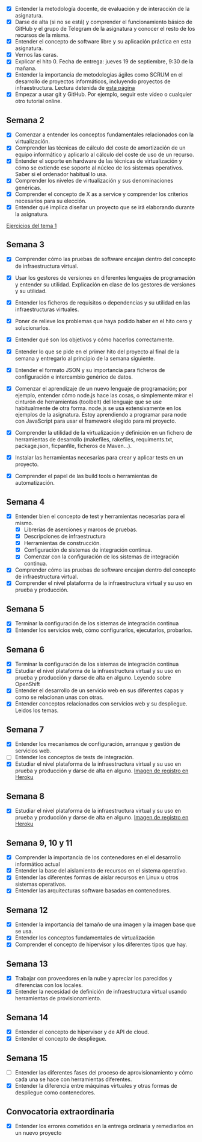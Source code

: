 - [x] Entender la metodología docente, de evaluación y de interacción de la asignatura.
- [x] Darse de alta (si no se está) y comprender el funcionamiento básico de GitHub y el grupo de Telegram de la asignatura y conocer el resto de los recursos de la misma.
- [x] Entender el concepto de software libre y su aplicación práctica en esta asignatura.
- [x] Vernos las caras.
- [x] Explicar el hito 0. Fecha de entrega: jueves 19 de septiembre, 9:30 de la mañana.
- [x] Entender la importancia de metodologías ágiles como SCRUM en el desarrollo de proyectos informáticos, incluyendo proyectos de infraestructura. Lectura detenida de [esta página](https://es.wikipedia.org/wiki/Scrum_(desarrollo_de_software))
- [x] Empezar a usar git y GitHub. Por ejemplo, seguir este vídeo o cualquier otro tutorial online.

## Semana 2

- [x] Comenzar a entender los conceptos fundamentales relacionados con la virtualización.
- [x] Comprender las técnicas de cálculo del coste de amortización de un equipo informático y aplicarlo al cálculo del coste de uso de un recurso.
- [x] Entender el soporte en hardware de las técnicas de virtualización y cómo se extiende ese soporte al núcleo de los sistemas operativos. Saber si el ordenador habitual lo usa.
- [x] Comprender los niveles de virtualización y sus denominaciones genéricas.
- [x] Comprender el concepto de X as a service y comprender los criterios necesarios para su elección.
- [x] Entender qué implica diseñar un proyecto que se irá elaborando durante la asignatura.

[Ejercicios del tema 1](https://github.com/jscoba/IV-autoevaluacion/blob/master/ejercicios/tema1.md)

## Semana 3

- [x] Comprender cómo las pruebas de software encajan dentro del concepto de infraestructura virtual.
- [x] Usar los gestores de versiones en diferentes lenguajes de programación y entender su utilidad. Explicación en clase de los gestores de versiones y su utilidad.
- [x] Entender los ficheros de requisitos o dependencias y su utilidad en las infraestructuras virtuales.

- [x] Poner de relieve los problemas que haya podido haber en el hito cero y solucionarlos.
- [x] Entender qué son los objetivos y cómo hacerlos correctamente.
- [x] Entender lo que se pide en el primer hito del proyecto al final de la semana y entregarlo al principio de la semana siguiente.
- [x] Entender el formato JSON y su importancia para ficheros de configuración e intercambio genérico de datos.
- [x] Comenzar el aprendizaje de un nuevo lenguaje de programación; por ejemplo, entender cómo node.js hace las cosas, o simplemente mirar el cinturón de herramientas (toolbelt) del lenguaje que se use habitualmente de otra forma. node.js se usa extensivamente en los ejemplos de la asignatura. Estoy aprendiendo a programar para node con JavaScript para usar el framework elegido para mi proyecto.
- [x] Comprender la utilidad de la virtualización y definición en un fichero de herramientas de desarrollo (makefiles, rakefiles, requiments.txt, package.json, ficpanfile, ficheros de Maven...).
- [x] Instalar las herramientas necesarias para crear y aplicar tests en un proyecto.
- [x] Comprender el papel de las build tools o herramientas de automatización.

## Semana 4

- [x] Entender bien el concepto de test y herramientas necesarias para el mismo.
    - [x] Librerías de aserciones y marcos de pruebas.
    - [x] Descripciones de infraestructura
    - [x] Herramientas de construcción.
    - [x] Configuración de sistemas de integración continua.
    - [x] Comenzar con la configuración de los sistemas de integración continua.
- [x] Comprender cómo las pruebas de software encajan dentro del concepto de infraestructura virtual.
- [x] Comprender el nivel plataforma de la infraestructura virtual y su uso en prueba y producción.

## Semana 5
- [x] Terminar la configuración de los sistemas de integración continua
- [x] Entender los servicios web, cómo configurarlos, ejecutarlos, probarlos.

## Semana 6
- [x] Terminar la configuración de los sistemas de integración continua
- [x] Estudiar el nivel plataforma de la infraestructura virtual y su uso en prueba y producción y darse de alta en alguno. Leyendo sobre OpenShift
- [x] Entender el desarrollo de un servicio web en sus diferentes capas y como se relacionan unas con otras.
- [x] Entender conceptos relacionados con servicios web y su despliegue. Leidos los temas.

## Semana 7
- [x] Entender los mecanismos de configuración, arranque y gestión de servicios web.
- [ ] Entender los conceptos de tests de integración.
- [x] Estudiar el nivel plataforma de la infraestructura virtual y su uso en prueba y producción y darse de alta en alguno. [Imagen de registro en Heroku](https://github.com/jscoba/IV-autoevaluacion/blob/master/objetivos/s7-heroku.png)

## Semana 8
- [x] Estudiar el nivel plataforma de la infraestructura virtual y su uso en prueba y producción y darse de alta en alguno. [Imagen de registro en Heroku](https://github.com/jscoba/IV-autoevaluacion/blob/master/objetivos/s7-heroku.png)

## Semana 9, 10 y 11
- [x] Comprender la importancia de los contenedores en el el desarrollo informático actual
- [x] Entender la base del aislamiento de recursos en el sistema operativo.
- [x] Entender las diferentes formas de aislar recursos en Linux u otros sistemas operativos.
- [x] Entender las arquitecturas software basadas en contenedores.

## Semana 12

- [x] Entender la importancia del tamaño de una imagen y la imagen base que se usa.
- [x] Entender los conceptos fundamentales de virtualización
- [x] Comprender el concepto de hipervisor y los diferentes tipos que hay.

## Semana 13

- [x] Trabajar con proveedores en la nube y apreciar los parecidos y diferencias con los locales.
- [x] Entender la necesidad de definición de infraestructura virtual usando herramientas de provisionamiento.

## Semana 14
- [x] Entender el concepto de hipervisor y de API de cloud.
- [x] Entender el concepto de despliegue.

## Semana 15
- [ ] Entender las diferentes fases del proceso de aprovisionamiento y cómo cada una se hace con herramientas diferentes.
- [x] Entender la diferencia entre máquinas virtuales y otras formas de despliegue como contenedores.

## Convocatoria extraordinaria
- [x] Entender los errores cometidos en la entrega ordinaria y remediarlos en un nuevo proyecto


